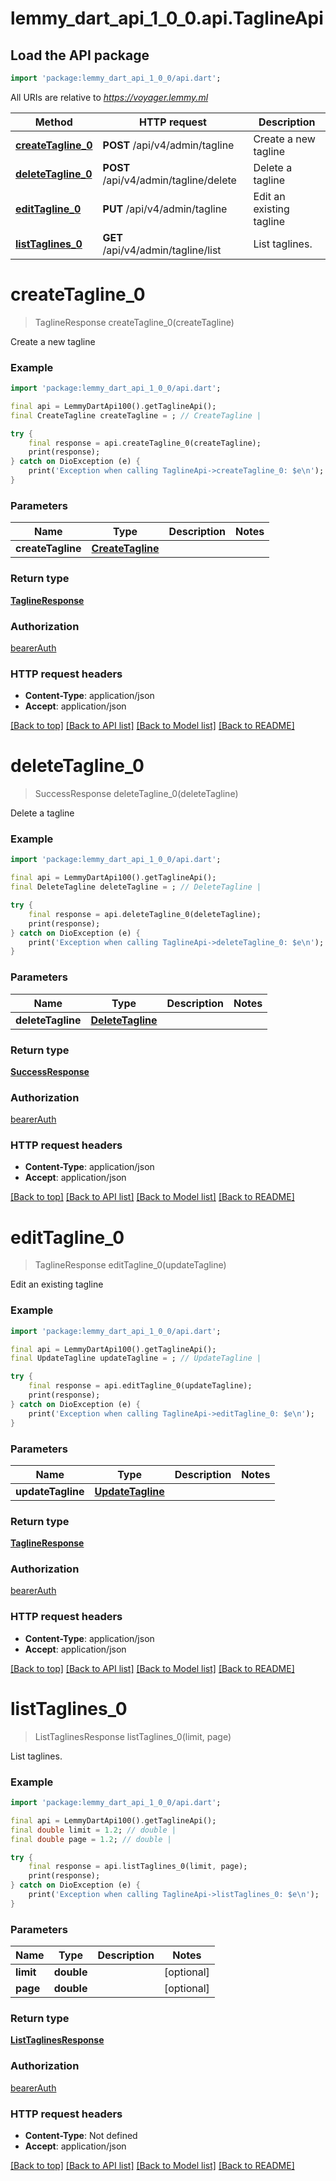 # lemmy_dart_api_1_0_0.api.TaglineApi

## Load the API package
```dart
import 'package:lemmy_dart_api_1_0_0/api.dart';
```

All URIs are relative to *https://voyager.lemmy.ml*

Method | HTTP request | Description
------------- | ------------- | -------------
[**createTagline_0**](TaglineApi.md#createtagline_0) | **POST** /api/v4/admin/tagline | Create a new tagline
[**deleteTagline_0**](TaglineApi.md#deletetagline_0) | **POST** /api/v4/admin/tagline/delete | Delete a tagline
[**editTagline_0**](TaglineApi.md#edittagline_0) | **PUT** /api/v4/admin/tagline | Edit an existing tagline
[**listTaglines_0**](TaglineApi.md#listtaglines_0) | **GET** /api/v4/admin/tagline/list | List taglines.


# **createTagline_0**
> TaglineResponse createTagline_0(createTagline)

Create a new tagline

### Example
```dart
import 'package:lemmy_dart_api_1_0_0/api.dart';

final api = LemmyDartApi100().getTaglineApi();
final CreateTagline createTagline = ; // CreateTagline | 

try {
    final response = api.createTagline_0(createTagline);
    print(response);
} catch on DioException (e) {
    print('Exception when calling TaglineApi->createTagline_0: $e\n');
}
```

### Parameters

Name | Type | Description  | Notes
------------- | ------------- | ------------- | -------------
 **createTagline** | [**CreateTagline**](CreateTagline.md)|  | 

### Return type

[**TaglineResponse**](TaglineResponse.md)

### Authorization

[bearerAuth](../README.md#bearerAuth)

### HTTP request headers

 - **Content-Type**: application/json
 - **Accept**: application/json

[[Back to top]](#) [[Back to API list]](../README.md#documentation-for-api-endpoints) [[Back to Model list]](../README.md#documentation-for-models) [[Back to README]](../README.md)

# **deleteTagline_0**
> SuccessResponse deleteTagline_0(deleteTagline)

Delete a tagline

### Example
```dart
import 'package:lemmy_dart_api_1_0_0/api.dart';

final api = LemmyDartApi100().getTaglineApi();
final DeleteTagline deleteTagline = ; // DeleteTagline | 

try {
    final response = api.deleteTagline_0(deleteTagline);
    print(response);
} catch on DioException (e) {
    print('Exception when calling TaglineApi->deleteTagline_0: $e\n');
}
```

### Parameters

Name | Type | Description  | Notes
------------- | ------------- | ------------- | -------------
 **deleteTagline** | [**DeleteTagline**](DeleteTagline.md)|  | 

### Return type

[**SuccessResponse**](SuccessResponse.md)

### Authorization

[bearerAuth](../README.md#bearerAuth)

### HTTP request headers

 - **Content-Type**: application/json
 - **Accept**: application/json

[[Back to top]](#) [[Back to API list]](../README.md#documentation-for-api-endpoints) [[Back to Model list]](../README.md#documentation-for-models) [[Back to README]](../README.md)

# **editTagline_0**
> TaglineResponse editTagline_0(updateTagline)

Edit an existing tagline

### Example
```dart
import 'package:lemmy_dart_api_1_0_0/api.dart';

final api = LemmyDartApi100().getTaglineApi();
final UpdateTagline updateTagline = ; // UpdateTagline | 

try {
    final response = api.editTagline_0(updateTagline);
    print(response);
} catch on DioException (e) {
    print('Exception when calling TaglineApi->editTagline_0: $e\n');
}
```

### Parameters

Name | Type | Description  | Notes
------------- | ------------- | ------------- | -------------
 **updateTagline** | [**UpdateTagline**](UpdateTagline.md)|  | 

### Return type

[**TaglineResponse**](TaglineResponse.md)

### Authorization

[bearerAuth](../README.md#bearerAuth)

### HTTP request headers

 - **Content-Type**: application/json
 - **Accept**: application/json

[[Back to top]](#) [[Back to API list]](../README.md#documentation-for-api-endpoints) [[Back to Model list]](../README.md#documentation-for-models) [[Back to README]](../README.md)

# **listTaglines_0**
> ListTaglinesResponse listTaglines_0(limit, page)

List taglines.

### Example
```dart
import 'package:lemmy_dart_api_1_0_0/api.dart';

final api = LemmyDartApi100().getTaglineApi();
final double limit = 1.2; // double | 
final double page = 1.2; // double | 

try {
    final response = api.listTaglines_0(limit, page);
    print(response);
} catch on DioException (e) {
    print('Exception when calling TaglineApi->listTaglines_0: $e\n');
}
```

### Parameters

Name | Type | Description  | Notes
------------- | ------------- | ------------- | -------------
 **limit** | **double**|  | [optional] 
 **page** | **double**|  | [optional] 

### Return type

[**ListTaglinesResponse**](ListTaglinesResponse.md)

### Authorization

[bearerAuth](../README.md#bearerAuth)

### HTTP request headers

 - **Content-Type**: Not defined
 - **Accept**: application/json

[[Back to top]](#) [[Back to API list]](../README.md#documentation-for-api-endpoints) [[Back to Model list]](../README.md#documentation-for-models) [[Back to README]](../README.md)

